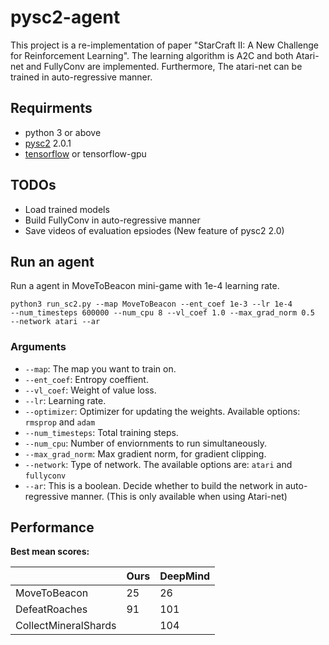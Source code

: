 # pysc2-agent
This project is a re-implementation of paper "StarCraft II: A New Challenge for Reinforcement Learning". The learning algorithm is A2C and both Atari-net and FullyConv are implemented. Furthermore, The atari-net can be trained in auto-regressive manner.  

## Requirments
- python 3 or above
- [pysc2](https://github.com/deepmind/pysc2) 2.0.1
- [tensorflow](https://www.tensorflow.org/) or tensorflow-gpu

## TODOs
- Load trained models
- Build FullyConv in auto-regressive manner
- Save videos of evaluation epsiodes (New feature of pysc2 2.0)

## Run an agent
Run a agent in MoveToBeacon mini-game with 1e-4 learning rate.

<code>python3 run_sc2.py --map MoveToBeacon --ent_coef 1e-3 --lr 1e-4 --num_timesteps 600000 --num_cpu 8 --vl_coef 1.0 --max_grad_norm 0.5 --network atari --ar</code>
### Arguments
-  <code>--map</code>: The map you want to train on.
-  <code>--ent_coef</code>: Entropy coeffient.
-  <code>--vl_coef</code>: Weight of value loss.
-  <code>--lr</code>: Learning rate.
-  <code>--optimizer</code>: Optimizer for updating the weights. Available options: <code>rmsprop</code> and <code>adam</code>
-  <code>--num_timesteps</code>: Total training steps.
-  <code>--num_cpu</code>: Number of enviornments to run simultaneously.
-  <code>--max_grad_norm</code>: Max gradient norm, for gradient clipping.
-  <code>--network</code>: Type of network. The available options are: <code>atari</code> and <code>fullyconv</code>
-  <code>--ar</code>: This is a boolean. Decide whether to build the network in auto-regressive manner. (This is only available when using Atari-net)

##  Performance
**Best mean scores:**

|  |Ours|DeepMind|
|--|--|--|
|MoveToBeacon|25|26|
|DefeatRoaches|91|101|
|CollectMineralShards||104|